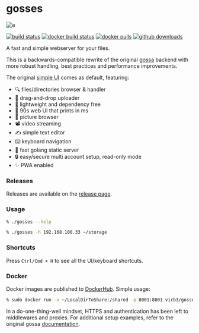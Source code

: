 # gosses

![e](https://user-images.githubusercontent.com/760637/71449335-790a4200-274a-11ea-80be-4c536fbad8a1.gif)

[![build status](https://github.com/virb3/gosses/workflows/ci/badge.svg)](https://github.com/virb3/gosses/actions)
[![docker build status](https://img.shields.io/docker/cloud/build/virb3/gosses.svg?logo=docker)](https://hub.docker.com/r/virb3/gosses)
[![docker pulls](https://img.shields.io/docker/pulls/virb3/gosses.svg?logo=docker)](https://hub.docker.com/r/virb3/gosses)
[![github downloads](https://img.shields.io/github/downloads/virb3/gosses/total.svg?logo=github)](https://github.com/virb3/gosses/releases)

A fast and simple webserver for your files.

This is a backwards-compatible rewrite of the original [gossa](https://github.com/pldubouilh/gossa)
backend with more robust handling, best practices and performance improvements.

The original [simple UI](https://github.com/pldubouilh/gossa-ui) comes as default, featuring:

- 🔍 files/directories browser & handler
- 📩 drag-and-drop uploader
- 🚀 lightweight and dependency free
- 💾 90s web UI that prints in ms
- 📸 picture browser
- 📽️ video streaming
- ✍️ simple text editor
- ⌨️ keyboard navigation
- 🥂 fast golang static server
- 🔒 easy/secure multi account setup, read-only mode
- ✨ PWA enabled

### Releases

Releases are available on the [release page](https://github.com/virb3/gosses/releases).

### Usage

```sh
% ./gosses --help

% ./gosses -h 192.168.100.33 ~/storage
```

### Shortcuts

Press `Ctrl/Cmd + H` to see all the UI/keyboard shortcuts.

### Docker

Docker images are published to [DockerHub](https://hub.docker.com/r/virb3/gosses). Simple usage:

```sh
% sudo docker run -v ~/LocalDirToShare:/shared -p 8001:8001 virb3/gosses
```

In a do-one-thing-well mindset, HTTPS and authentication has been left to middlewares and proxies.
For additional setup examples, refer to the original gossa [documentation](https://github.com/pldubouilh/gossa/tree/master/support).
